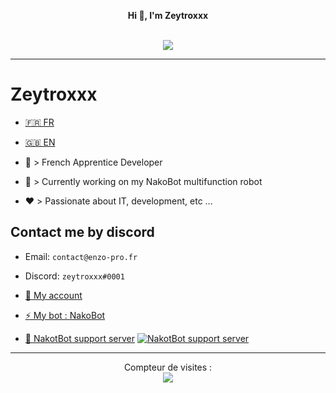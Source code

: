 <p align='center'>
  <b>Hi 👋, I'm Zeytroxxx</b><br>
</p>

<p align="center"><br>
  <a href="https://github.com/Zeytroxxx">
    <img src="https://discord.c99.nl/widget/theme-4/752559885190824026.png"/>
     </a>
</p>

--- 

# Zeytroxxx
- [🇫🇷 FR](https://github.com/zeytroxxx/Zeytroxxx/blob/README.md/README.md)  

- [🇬🇧 EN](https://github.com/zeytroxxx/Zeytroxxx/blob/README.md/README_EN.md)

- 🐍 > French Apprentice Developer
- 🔭 > Currently working on my NakoBot multifunction robot
- ❤️ > Passionate about IT, development, etc ...

## Contact me by discord
- Email: `contact@enzo-pro.fr`
- Discord: `zeytroxxx#0001`

- [👋 My account](https://discord.com/users/752559885190824026)

- [⚡ My bot : NakoBot](https://discord.com/oauth2/authorize?client_id=801523961539330078&permissions=8&scope=bot)

- [💬 NakotBot support server](https://discord.com/invite/UNc9pUX8yd) [![NakotBot support server](https://discord.com/api/guilds/831566848465174579/widget.png)](https://discord.com/invite/UNc9pUX8yd)

---  

<p align="center"> 
  Compteur de visites :<br>
  <img src="https://profile-counter.glitch.me/zeytroxxx/count.svg" />
</p>
